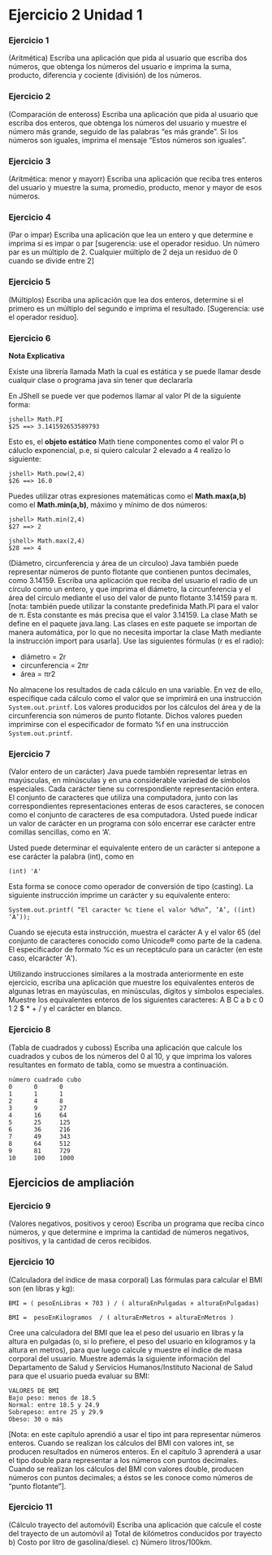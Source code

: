 # Ejercicio 2 Unidad 1

### Ejercicio 1
(Aritmética) Escriba una aplicación que pida al usuario que escriba dos números, que obtenga los números 
del usuario e imprima la suma, producto, diferencia y cociente (división) de los números.

### Ejercicio 2
(Comparación de enteross) Escriba una aplicación que pida al usuario que escriba dos enteros, que obtenga
los números del usuario y muestre el número más grande, seguido de las palabras “es más grande”. Si los números son 
iguales, imprima el mensaje “Estos números son iguales”.

### Ejercicio 3
(Aritmética: menor y mayorr) Escriba una aplicación que reciba tres enteros del usuario y muestre la suma, 
promedio, producto, menor y mayor de esos números. 

### Ejercicio 4
(Par o impar) Escriba una aplicación que lea un entero y que determine e imprima si es impar o par [sugerencia: use el operador residuo. Un número par es un múltiplo de 2. Cualquier múltiplo de 2 deja un residuo de 0 cuando se divide entre 2]

### Ejercicio 5
(Múltiplos) Escriba una aplicación que lea dos enteros, determine si el primero es un múltiplo del segundo e 
imprima el resultado. [Sugerencia: use el operador residuo].

### Ejercicio 6
**Nota Explicativa**

Existe una librería llamada Math la cual es estática y se puede llamar desde cualquir clase o programa java sin tener que declararla

En JShell se puede ver que podemos llamar al valor PI de la siguiente forma:
```
jshell> Math.PI
$25 ==> 3.141592653589793

```
Esto es, el **objeto estático** Math tiene componentes como el valor PI o cáluclo exponencial, p.e, si quiero calcular 2 elevado a 4 realizo lo siguiente:
```
jshell> Math.pow(2,4)
$26 ==> 16.0
```
Puedes utilizar otras expresiones matemáticas como el **Math.max(a,b)** como el **Math.min(a,b)**, máximo y mínimo de dos números:

```
jshell> Math.min(2,4)
$27 ==> 2

jshell> Math.max(2,4)
$28 ==> 4
```
(Diámetro, circunferencia y área de un círculoo) Java también puede representar números de punto flotante que contienen puntos decimales, 
como 3.14159. Escriba una aplicación que reciba del usuario el radio de un círculo como un entero, y que imprima
el diámetro, la circunferencia y el área del círculo mediante el uso del valor de punto flotante 3.14159 para π. [nota: también puede utilizar la constante predefinida Math.PI para el valor 
de π. Esta constante es más precisa que el valor 3.14159. La clase Math se define en el paquete java.lang. Las clases en 
este paquete se importan de manera automática, por lo que no necesita importar la clase Math mediante la instrucción 
import para usarla]. Use las siguientes fórmulas (r es el radio):
- diámetro = 2r
- circunferencia = 2πr
- área = πr2

No almacene los resultados de cada cálculo en una variable. En vez de ello, especifique cada cálculo como el valor que 
se imprimirá en una instrucción `System.out.printf`. Los valores producidos por los cálculos del área y de la circunferencia son números de punto flotante. Dichos valores pueden imprimirse con el especificador de formato %f en una
instrucción `System.out.printf`. 

### Ejercicio 7

(Valor entero de un carácter)  Java puede también representar letras en mayúsculas, en minúsculas y en una considerable variedad
de símbolos especiales. Cada carácter tiene su correspondiente representación entera. El conjunto de caracteres que 
utiliza una computadora, junto con las correspondientes representaciones enteras de esos caracteres, se conocen 
como el conjunto de caracteres de esa computadora. Usted puede indicar un valor de carácter en un programa con 
sólo encerrar ese carácter entre comillas sencillas, como en ‘A’.

Usted puede determinar el equivalente entero de un carácter si antepone a ese carácter la palabra (int), como en

```(int) 'A'```

Esta forma se conoce como operador de conversión de tipo (casting). La siguiente instrucción imprime un carácter y su equivalente entero:
```
System.out.printf( “El caracter %c tiene el valor %d%n”, ‘A’, ((int) ‘A’));
```

Cuando se ejecuta esta instrucción, muestra el carácter A y el valor 65 (del conjunto de caracteres conocido como 
Unicode® como parte de la cadena. El especificador de formato %c es un receptáculo para un carácter (en este caso, 
elcarácter 'A').

Utilizando instrucciones similares a la mostrada anteriormente en este ejercicio, escriba una aplicación que 
muestre los equivalentes enteros de algunas letras en mayúsculas, en minúsculas, dígitos y símbolos especiales. 
Muestre los equivalentes enteros de los siguientes caracteres: A B C a b c 0 1 2 $ * + / y el carácter en blanco.

### Ejercicio 8

(Tabla de cuadrados y cuboss)
Escriba una aplicación que calcule los cuadrados y cubos de los números del 0 al 10, y que imprima los valores resultantes en formato de tabla, como se muestra a continuación.
```
número cuadrado cubo
0      0      0
1      1      1
2      4      8
3      9      27
4      16     64
5      25     125
6      36     216
7      49     343
8      64     512
9      81     729
10     100    1000
```
## Ejercicios de ampliación

### Ejercicio 9

(Valores negativos, positivos y ceroo) Escriba un programa que reciba cinco números, y que determine e imprima la cantidad de números negativos, positivos, y la cantidad de ceros recibidos.

### Ejercicio 10
(Calculadora del índice de masa corporal)  Las fórmulas para calcular el BMI son (en libras y kg):
```
BMI = ( pesoEnLibras × 703 ) / ( alturaEnPulgadas × alturaEnPulgadas)

BMI =  pesoEnKilogramos  / ( alturaEnMetros × alturaEnMetros )
```
Cree una calculadora del BMI que lea el peso del usuario en libras y la altura en pulgadas (o, si lo prefiere, el peso del 
usuario en kilogramos y la altura en metros), para que luego calcule y muestre el índice de masa corporal del usuario. 
Muestre además la siguiente información del Departamento de Salud y Servicios Humanos/Instituto Nacional de 
Salud para que el usuario pueda evaluar su BMI:
```
VALORES DE BMI
Bajo peso: menos de 18.5
Normal: entre 18.5 y 24.9
Sobrepeso: entre 25 y 29.9
Obeso: 30 o más
```
[Nota: en este capítulo aprendió a usar el tipo int para representar números enteros. Cuando se realizan los cálculos 
del BMI con valores int, se producen resultados en números enteros. En el capítulo 3 aprenderá a usar el tipo double
para representar a los números con puntos decimales. Cuando se realizan los cálculos del BMI con valores double,
producen números con puntos decimales; a éstos se les conoce como números de “punto flotante”].

### Ejercicio 11
(Cálculo trayecto del automóvil) Escriba una aplicación que calcule el coste del trayecto de un automóvil
a) Total de kilómetros conducidos por trayecto
b) Costo por litro de gasolina/diesel.
c) Número litros/100km.

